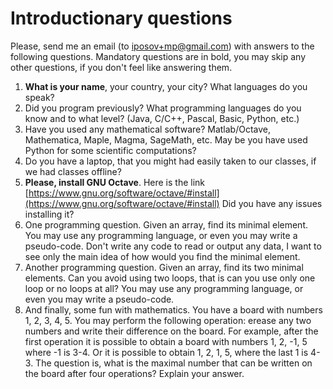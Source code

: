# Introductionary questions

Please, send me an email (to [iposov+mp@gmail.com](mailto://iposov@gmail)) with answers to the following questions.
Mandatory questions are in bold, you may skip any other questions, if you don't feel like answering them.

1. **What is your name**, your country, your city? What languages do you speak?
3. Did you program previously? What programming languages do you know and to what level?
(Java, C/C++, Pascal, Basic, Python, etc.)
4. Have you used any mathematical software? Matlab/Octave, Mathematica, Maple, Magma, SageMath, etc.
May be you have used Python for some scientific computations?
6. Do you have a laptop, that you might had easily taken to our classes, if we had classes offline?
7. **Please, install GNU Octave**. Here is the link
[https://www.gnu.org/software/octave/#install](https://www.gnu.org/software/octave/#install)
Did you have any issues installing it?
9. One programming question. Given an array, find its minimal element. You may use any programming language, or even you may
write a pseudo-code. Don't write any code to read or output any data, I want to see only the main idea of how would you find
the minimal element.
10. Another programming question. Given an array, find its two minimal elements. Can you avoid using two loops, that is can you
use only one loop or no loops at all? You may use any programming language, or even you may write a pseudo-code.
11. And finally, some fun with mathematics.
    You have a board with numbers 1, 2, 3, 4, 5. You may perform the following operation: erease any two numbers and write
    their difference on the board. For example, after the first operation it is possible to obtain a board with numbers 1, 2, -1, 5 where -1 is 3-4. Or it is possible to obtain 1, 2, 1, 5, where the last 1 is 4-3.
The question is, what is the maximal number that can be written on the board after four operations? Explain your answer.
